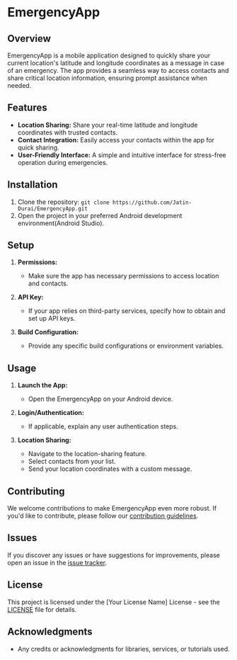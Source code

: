 # EmergencyApp

## Overview

EmergencyApp is a mobile application designed to quickly share your current location's latitude and longitude coordinates as a message in case of an emergency. The app provides a seamless way to access contacts and share critical location information, ensuring prompt assistance when needed.

## Features

- **Location Sharing:** Share your real-time latitude and longitude coordinates with trusted contacts.
- **Contact Integration:** Easily access your contacts within the app for quick sharing.
- **User-Friendly Interface:** A simple and intuitive interface for stress-free operation during emergencies.

## Installation

1. Clone the repository: `git clone https://github.com/Jatin-Durai/EmergencyApp.git`
2. Open the project in your preferred Android development environment(Android Studio).

## Setup

1. **Permissions:**
   - Make sure the app has necessary permissions to access location and contacts.

2. **API Key:**
   - If your app relies on third-party services, specify how to obtain and set up API keys.

3. **Build Configuration:**
   - Provide any specific build configurations or environment variables.

## Usage

1. **Launch the App:**
   - Open the EmergencyApp on your Android device.

2. **Login/Authentication:**
   - If applicable, explain any user authentication steps.

3. **Location Sharing:**
   - Navigate to the location-sharing feature.
   - Select contacts from your list.
   - Send your location coordinates with a custom message.

## Contributing

We welcome contributions to make EmergencyApp even more robust. If you'd like to contribute, please follow our [contribution guidelines](CONTRIBUTING.md).

## Issues

If you discover any issues or have suggestions for improvements, please open an issue in the [issue tracker](https://github.com/yourusername/EmergencyApp/issues).

## License

This project is licensed under the [Your License Name] License - see the [LICENSE](LICENSE) file for details.

## Acknowledgments

- Any credits or acknowledgments for libraries, services, or tutorials used.

